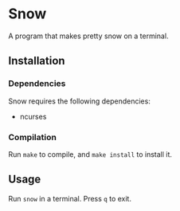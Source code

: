# Snow
A program that makes pretty snow on a terminal.

## Installation
### Dependencies
Snow requires the following dependencies:

- ncurses

### Compilation
Run `make` to compile, and `make install` to install it.

## Usage
Run `snow` in a terminal. Press `q` to exit.
